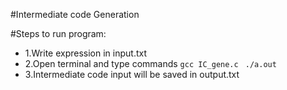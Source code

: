 #Intermediate code Generation

#Steps to run program:
* 1.Write expression in input.txt
* 2.Open terminal and type commands
	<code>gcc IC_gene.c </code>
	<code>./a.out </code>
* 3.Intermediate code input will be saved in output.txt


